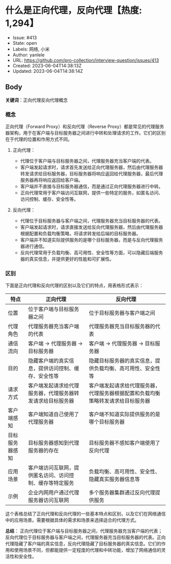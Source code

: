 # 什么是正向代理，反向代理【热度: 1,294】

- Issue: #413
- State: open
- Labels: 网络, 小米
- Author: yanlele
- URL: https://github.com/pro-collection/interview-question/issues/413
- Created: 2023-06-04T14:38:13Z
- Updated: 2023-06-04T14:38:14Z

## Body

**关键词**：正向代理反向代理概念

### 概念

正向代理（Forward Proxy）和反向代理（Reverse Proxy）都是常见的代理服务器架构，用于在客户端与目标服务器之间进行中转和处理请求的工作。它们的区别在于代理的位置和作用方式不同。

1. 正向代理：
    - 代理位于客户端与目标服务器之间，代理服务器充当客户端的代表。
    - 客户端发起请求时，请求首先发送给正向代理服务器，然后由代理服务器转发请求给目标服务器，目标服务器将响应返回给代理服务器，最后代理服务器再将响应返回给客户端。
    - 客户端并不直接与目标服务器通信，而是通过正向代理服务器进行中转。
    - 正向代理常用于客户端访问互联网，提供一些特定的服务，如匿名访问、访问控制、缓存、安全性等。

2. 反向代理：
    - 代理位于目标服务器与客户端之间，代理服务器充当目标服务器的代表。
    - 客户端发起请求时，请求直接发送给反向代理服务器，然后由代理服务器根据配置和负载均衡策略，将请求转发给后端的目标服务器。
    - 客户端并不知道实际提供服务的是哪个目标服务器，而是与反向代理服务器进行通信。
    - 反向代理常用于负载均衡、高可用性、安全性等方面，可以隐藏后端服务器的真实信息，并提供更好的性能和可扩展性。
    

### 区别

下面是正向代理和反向代理的区别以及它们的特点，用表格形式表示：

| 特点             | 正向代理                     | 反向代理                     |
|------------------|------------------------------|------------------------------|
| 位置             | 位于客户端与目标服务器之间    | 位于目标服务器与客户端之间    |
| 代理角色         | 代理服务器充当客户端的代表    | 代理服务器充当目标服务器的代表|
| 通信流向         | 客户端 -> 代理服务器 -> 目标服务器 | 客户端 -> 代理服务器 -> 目标服务器 |
| 目的             | 隐藏客户端的真实信息，提供访问控制、缓存、安全性等 | 隐藏目标服务器的真实信息，提供负载均衡、高可用性、安全性等 |
| 请求方式         | 客户端发起请求给代理服务器，代理服务器转发请求给目标服务器 | 客户端发起请求给代理服务器，代理服务器根据配置和负载均衡策略转发请求给目标服务器 |
| 客户端感知       | 客户端知道自己使用了代理服务器   | 客户端不知道实际提供服务的是哪个目标服务器 |
| 目标服务器感知   | 目标服务器感知到代理服务器的存在 | 目标服务器不感知客户端使用了反向代理 |
| 应用场景         | 客户端访问互联网，提供匿名访问、访问控制、缓存等特定服务 | 负载均衡、高可用性、安全性、隐藏真实服务器信息等 |
| 示例             | 企业内网用户通过代理服务器访问互联网 | 多个服务器集群通过反向代理提供服务 |

这个表格总结了正向代理和反向代理的一些基本特点和区别，以及它们在网络通信中的应用场景。需要根据具体的需求和场景来选择适合的代理方式。


**总结**：
正向代理位于客户端与目标服务器之间，代理服务器充当客户端的代表；反向代理位于目标服务器与客户端之间，代理服务器充当目标服务器的代表。正向代理隐藏了客户端的真实信息，反向代理隐藏了目标服务器的真实信息。它们的作用和使用场景不同，但都能提供一定程度的代理和中转功能，增加了网络通信的灵活性和安全性。

